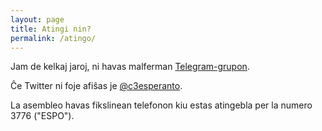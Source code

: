 ```yaml
---
layout: page
title: Atingi nin?
permalink: /atingo/
---
```


Jam de kelkaj jaroj, ni havas malferman [Telegram-grupon](https://t.me/joinchat/Bks47Ua7T2Ze4jZsVZ5BNw).

Ĉe Twitter ni foje afiŝas je [@c3esperanto](https://twitter.com/c3esperanto).

La asembleo havas fikslinean telefonon kiu estas atingebla per la numero 3776 ("ESPO").


